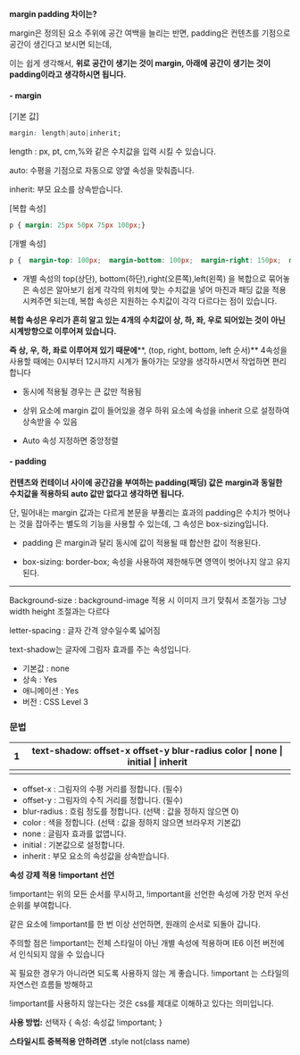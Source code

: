 **margin padding 차이는?**

margin은 정의된 요소 주위에  공간 여백을 늘리는 반면, padding은 컨텐츠를 기점으로 공간이 생긴다고 보시면 되는데, 

이는 쉽게 생각해서, **위로 공간이 생기는 것이 margin, 아래에 공간이 생기는 것이 padding이라고 생각하시면 됩니다.** 

#### - **margin**

[기본 값]

```css
margin: length|auto|inherit;
```

length : px, pt, cm,%와 같은 수치값을 입력 시킬 수 있습니다.

auto:  수평을 기점으로 자동으로 양옆 속성을 맞춰줍니다.

inherit: 부모 요소를 상속받습니다.

[복합 속성]

```css
p { margin: 25px 50px 75px 100px;}
```

[개별 속성]

```css
p {  margin-top: 100px;  margin-bottom: 100px;  margin-right: 150px;  margin-left: 80px; }
```

- 개별 속성의 top(상단), bottom(하단),right(오른쪽),left(왼쪽) 을 복합으로 묶어놓은 속성은 알아보기 쉽게 각각의 위치에 맞는 수치값을 넣어 마진과 패딩 값을 적용시켜주면 되는데, 복합 속성은 지원하는 수치값이 각각 다르다는 점이 있습니다. 

**복합 속성은 우리가 흔히 알고 있는 4개의 수치값이 상, 하, 좌, 우로 되어있는 것이** **아닌 시계방향으로 이루어져 있습니다.**

**즉 상, 우, 하, 좌로 이루어져 있기 때문에****, (top, right, bottom, left 순서)** 4속성을 사용할 때에는 0시부터 12시까지 시계가 돌아가는 모양을 생각하시면서 작업하면 편리합니다 

- 동시에 적용될 경우는 큰 값만 적용됨

- 상위 요소에 margin 값이 들어있을 경우 하위 요소에 속성을 inherit 으로 설정하여 상속받을 수 있음

* Auto 속성 지정하면 중앙정렬

#### - **padding**

**컨텐츠와 컨테이너 사이에 공간감을 부여하는 padding(패딩) 값은** **margin과 동일한 수치값을 적용하되** **auto 값만 없다고 생각하면 됩니다.**

단, 밀어내는 margin 값과는 다르게 본문을 부풀리는 효과의 padding은 수치가 벗어나는 것을 잡아주는 별도의 기능을 사용할 수 있는데, 그 속성은 box-sizing입니다.

- padding 은 margin과 달리 동시에 값이 적용될 때 합산한 값이 적용된다.

- box-sizing: border-box; 속성을 사용하여 제한해두면 영역이 벗어나지 않고 유지된다.

------

Background-size : background-image 적용 시 이미지 크기 맞춰서 조절가능 그냥 width height 조절과는 다르다

letter-spacing : 글자 간격 양수일수록 넓어짐

text-shadow는 글자에 그림자 효과를 주는 속성입니다.

- 기본값 : none
- 상속 : Yes
- 애니메이션 : Yes
- 버전 : CSS Level 3

### 문법



| 1    | text-shadow: offset-x offset-y blur-radius color \| none \| initial \| inherit |
| ---- | ------------------------------------------------------------ |
|      |                                                              |



- offset-x : 그림자의 수평 거리를 정합니다. (필수)
- offset-y : 그림자의 수직 거리를 정합니다. (필수)
- blur-radius : 흐림 정도를 정합니다. (선택 : 값을 정하지 않으면 0)
- color : 색을 정합니다. (선택 : 값을 정하지 않으면 브라우저 기본값)
- none : 글림자 효과를 없앱니다.
- initial : 기본값으로 설정합니다.
- inherit : 부모 요소의 속성값을 상속받습니다.



**속성 강제 적용 !important 선언**

 !important는 위의 모든 순서를 무시하고, !important을 선언한 속성에 가장 먼저 우선 순위를 부여합니다.

같은 요소에 !important를 한 번 이상 선언하면, 원래의 순서로 되돌아 갑니다.

주의할 점은 !important는 전체 스타일이 아닌 개별 속성에 적용하며 IE6 이전 버전에서 인식되지 않을 수 있습니다

꼭 필요한 경우가 아니라면 되도록 사용하지 않는 게 좋습니다. !important 는 스타일의 자연스런 흐름들 방해하고

  !important를 사용하지 않는다는 것은 css를 제대로 이해하고 있다는 의미입니다.

 **사용 방법:** 선택자 { 속성: 속성값 !important; }

**스타일시트 중복적용 안하려면**
.style not(class name) 

